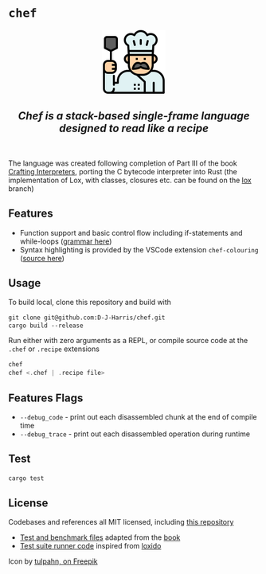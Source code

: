 # `chef`

<p align="center"><img src="./icon_128x128.png"></p>
<h2 align="center"><em>Chef is a stack-based single-frame language designed to read like a recipe</em></h2>
</br>

The language was created following completion of Part III of the book [Crafting Interpreters](https://craftinginterpreters.com/), porting the C bytecode interpreter into Rust (the implementation of Lox, with classes, closures etc. can be found on the [lox](https://github.com/D-J-Harris/chef/tree/lox) branch)

## Features

- Function support and basic control flow including if-statements and while-loops ([grammar here](./GRAMMAR.md))
- Syntax highlighting is provided by the VSCode extension `chef-colouring` ([source here](./colouring/))

## Usage

To build local, clone this repository and build with

```shell
git clone git@github.com:D-J-Harris/chef.git
cargo build --release
```

Run either with zero arguments as a REPL, or compile source code at the `.chef` or `.recipe` extensions

```rust
chef
chef <.chef | .recipe file>
```

## Features Flags

- `--debug_code` - print out each disassembled chunk at the end of compile time
- `--debug_trace` - print out each disassembled operation during runtime

## Test

```sh
cargo test
```

## License

Codebases and references all MIT licensed, including [this repository](./LICENSE)

- [Test and benchmark files](./tests/suite/) adapted from the [book](https://github.com/munificent/craftinginterpreters)
- [Test suite runner code](./tests/run.rs) inspired from [loxido](https://github.com/ceronman/loxido/tree/unsafe)

Icon by [tulpahn, on Freepik](https://www.freepik.com/icon/chef_3808474)
